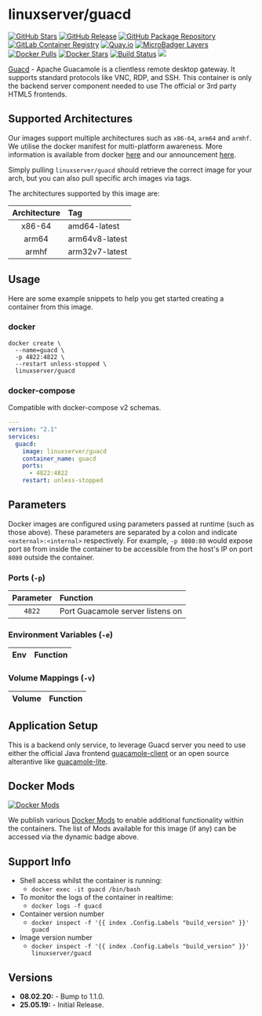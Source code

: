 # linuxserver/guacd

[![GitHub Stars](https://img.shields.io/github/stars/linuxserver/docker-guacd.svg?style=flat-square&color=E68523&logo=github&logoColor=FFFFFF)](https://github.com/linuxserver/docker-guacd) [![GitHub Release](https://img.shields.io/github/release/linuxserver/docker-guacd.svg?style=flat-square&color=E68523&logo=github&logoColor=FFFFFF)](https://github.com/linuxserver/docker-guacd/releases) [![GitHub Package Repository](https://img.shields.io/static/v1.svg?style=flat-square&color=E68523&label=linuxserver.io&message=GitHub%20Package&logo=github&logoColor=FFFFFF)](https://github.com/linuxserver/docker-guacd/packages) [![GitLab Container Registry](https://img.shields.io/static/v1.svg?style=flat-square&color=E68523&label=linuxserver.io&message=GitLab%20Registry&logo=gitlab&logoColor=FFFFFF)](https://gitlab.com/Linuxserver.io/docker-guacd/container_registry) [![Quay.io](https://img.shields.io/static/v1.svg?style=flat-square&color=E68523&label=linuxserver.io&message=Quay.io)](https://quay.io/repository/linuxserver.io/guacd) [![MicroBadger Layers](https://img.shields.io/microbadger/layers/linuxserver/guacd.svg?style=flat-square&color=E68523)](https://microbadger.com/images/linuxserver/guacd) [![Docker Pulls](https://img.shields.io/docker/pulls/linuxserver/guacd.svg?style=flat-square&color=E68523&label=pulls&logo=docker&logoColor=FFFFFF)](https://hub.docker.com/r/linuxserver/guacd) [![Docker Stars](https://img.shields.io/docker/stars/linuxserver/guacd.svg?style=flat-square&color=E68523&label=stars&logo=docker&logoColor=FFFFFF)](https://hub.docker.com/r/linuxserver/guacd) [![Build Status](https://ci.linuxserver.io/view/all/job/Docker-Pipeline-Builders/job/docker-guacd/job/master/badge/icon?style=flat-square)](https://ci.linuxserver.io/job/Docker-Pipeline-Builders/job/docker-guacd/job/master/) [![](https://lsio-ci.ams3.digitaloceanspaces.com/linuxserver/guacd/latest/badge.svg)](https://lsio-ci.ams3.digitaloceanspaces.com/linuxserver/guacd/latest/index.html)

[Guacd](https://guacamole.apache.org/) - Apache Guacamole is a clientless remote desktop gateway. It supports standard protocols like VNC, RDP, and SSH. This container is only the backend server component needed to use The official or 3rd party HTML5 frontends.

## Supported Architectures

Our images support multiple architectures such as `x86-64`, `arm64` and `armhf`. We utilise the docker manifest for multi-platform awareness. More information is available from docker [here](https://github.com/docker/distribution/blob/master/docs/spec/manifest-v2-2.md#manifest-list) and our announcement [here](https://blog.linuxserver.io/2019/02/21/the-lsio-pipeline-project/).

Simply pulling `linuxserver/guacd` should retrieve the correct image for your arch, but you can also pull specific arch images via tags.

The architectures supported by this image are:

| Architecture | Tag |
| :---: | :--- |
| x86-64 | amd64-latest |
| arm64 | arm64v8-latest |
| armhf | arm32v7-latest |

## Usage

Here are some example snippets to help you get started creating a container from this image.

### docker

```text
docker create \
  --name=guacd \
  -p 4822:4822 \
  --restart unless-stopped \
  linuxserver/guacd
```

### docker-compose

Compatible with docker-compose v2 schemas.

```yaml
---
version: "2.1"
services:
  guacd:
    image: linuxserver/guacd
    container_name: guacd
    ports:
      - 4822:4822
    restart: unless-stopped
```

## Parameters

Docker images are configured using parameters passed at runtime \(such as those above\). These parameters are separated by a colon and indicate `<external>:<internal>` respectively. For example, `-p 8080:80` would expose port `80` from inside the container to be accessible from the host's IP on port `8080` outside the container.

### Ports \(`-p`\)

| Parameter | Function |
| :---: | :--- |
| `4822` | Port Guacamole server listens on |

### Environment Variables \(`-e`\)

| Env | Function |
| :---: | :--- |


### Volume Mappings \(`-v`\)

| Volume | Function |
| :---: | :--- |


## Application Setup

This is a backend only service, to leverage Guacd server you need to use either the official Java frontend [guacamole-client](https://github.com/apache/guacamole-client) or an open source alterantive like [guacamole-lite](https://github.com/vadimpronin/guacamole-lite).

## Docker Mods

[![Docker Mods](https://img.shields.io/badge/dynamic/yaml?style=for-the-badge&color=E68523&label=mods&query=%24.mods%5B%27guacd%27%5D.mod_count&url=https%3A%2F%2Fraw.githubusercontent.com%2Flinuxserver%2Fdocker-mods%2Fmaster%2Fmod-list.yml)](https://mods.linuxserver.io/?mod=guacd)

We publish various [Docker Mods](https://github.com/linuxserver/docker-mods) to enable additional functionality within the containers. The list of Mods available for this image \(if any\) can be accessed via the dynamic badge above.

## Support Info

* Shell access whilst the container is running:
  * `docker exec -it guacd /bin/bash`
* To monitor the logs of the container in realtime:
  * `docker logs -f guacd`
* Container version number
  * `docker inspect -f '{{ index .Config.Labels "build_version" }}' guacd`
* Image version number
  * `docker inspect -f '{{ index .Config.Labels "build_version" }}' linuxserver/guacd`

## Versions

* **08.02.20:** - Bump to 1.1.0.
* **25.05.19:** - Initial Release.

